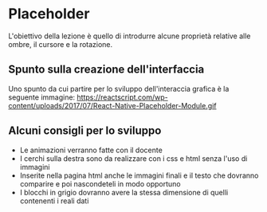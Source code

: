 # Placeholder
L'obiettivo della lezione è quello di introdurre alcune proprietà relative alle ombre, il cursore e la rotazione.

## Spunto sulla creazione dell'interfaccia
Uno spunto da cui partire per lo sviluppo dell'interaccia grafica è la seguente immagine: https://reactscript.com/wp-content/uploads/2017/07/React-Native-Placeholder-Module.gif

## Alcuni consigli per lo sviluppo
- Le animazioni verranno fatte con il docente
- I cerchi sulla destra sono da realizzare con i css e html senza l'uso di immagini
- Inserite nella pagina html anche le immagini finali e il testo che dovranno comparire e poi nascondeteli in modo opportuno
- I blocchi in grigio dovranno avere la stessa dimensione di quelli contenenti i reali dati 
